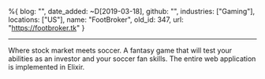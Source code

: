 %{
  blog: "",
  date_added: ~D[2019-03-18],
  github: "",
  industries: ["Gaming"],
  locations: ["US"],
  name: "FootBroker",
  old_id: 347,
  url: "https://footbroker.tk"
}

---

Where stock market meets soccer.  A fantasy game that will test your abilities as an investor and your soccer fan skills.
The entire web application is implemented in Elixir.
